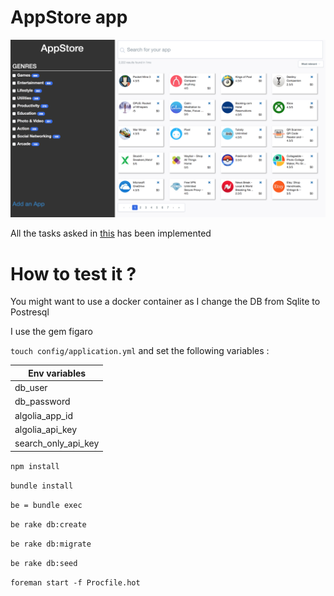 # AppStore app

![screenshot1](https://github.com/pagealexandre/appstore/blob/master/img/Screen%20Shot%202017-11-12%20at%2019.33.50.png)

All the tasks asked in [this](https://gist.github.com/Jerskouille/553717eb770be0a2665be8b8a20ed6e7) has been implemented

# How to test it ?

You might want to use a docker container as I change the DB from Sqlite to Postresql

I use the gem figaro

`touch config/application.yml` and set the following variables :

| Env variables  |
| ------------- |
| db_user  |
| db_password  |
| algolia_app_id |
| algolia_api_key |
| search_only_api_key |

`npm install`

`bundle install`

`be = bundle exec`

`be rake db:create`

`be rake db:migrate`

`be rake db:seed`

`foreman start -f Procfile.hot`
